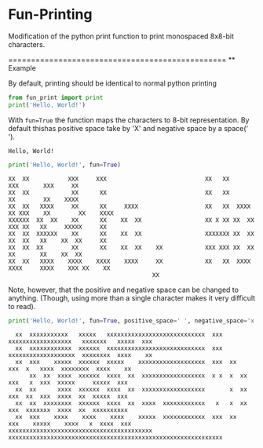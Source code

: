 # Fun-Printing
Modification of the python print function to print monospaced 8x8-bit characters.

================================================
** Example

By default, printing should be identical to normal python printing
``` python
from fun_print import print
print('Hello, World!')
```
With `fun=True` the function maps the characters to 8-bit representation.
By default thishas positive space take by 'X' and negative space by a
space(' ').
```
Hello, World!
```
``` python
print('Hello, World!', fun=True)
```
```
XX  XX           XXX     XXX                            XX   XX                  XXX       XXX     XX   
XX  XX            XX      XX                            XX   XX                   XX        XX    XXXX  
XX  XX   XXXX     XX      XX     XXXX                   XX   XX  XXXX   XX XXX    XX        XX    XXXX  
XXXXXX  XX  XX    XX      XX    XX  XX                  XX X XX XX  XX   XXX XX   XX     XXXXX     XX   
XX  XX  XXXXXX    XX      XX    XX  XX                  XXXXXXX XX  XX   XX  XX   XX    XX  XX     XX   
XX  XX  XX        XX      XX    XX  XX    XX            XXX XXX XX  XX   XX       XX    XX  XX          
XX  XX   XXXX    XXXX    XXXX    XXXX     XX            XX   XX  XXXX   XXXX     XXXX    XXX XX    XX   
                                         XX                                                             
```
Note, however, that the positive and negative space can be changed to
anything. (Though, using more than a single character makes it very
difficult to read).
``` python
print('Hello, World!', fun=True, positive_space=' ', negative_space='x')
```
```
  xx  xxxxxxxxxxx   xxxxx   xxxxxxxxxxxxxxxxxxxxxxxxxxxx  xxx  xxxxxxxxxxxxxxxxxx   xxxxxxx   xxxxx  xxx
  xx  xxxxxxxxxxxx  xxxxxx  xxxxxxxxxxxxxxxxxxxxxxxxxxxx  xxx  xxxxxxxxxxxxxxxxxxx  xxxxxxxx  xxxx    xx
  xx  xxx    xxxxx  xxxxxx  xxxxx    xxxxxxxxxxxxxxxxxxx  xxx  xx    xxx  x   xxxx  xxxxxxxx  xxxx    xx
      xx  xx  xxxx  xxxxxx  xxxx  xx  xxxxxxxxxxxxxxxxxx  x x  x  xx  xxx   x  xxx  xxxxx     xxxxx  xxx
  xx  xx      xxxx  xxxxxx  xxxx  xx  xxxxxxxxxxxxxxxxxx       x  xx  xxx  xx  xxx  xxxx  xx  xxxxx  xxx
  xx  xx  xxxxxxxx  xxxxxx  xxxx  xx  xxxx  xxxxxxxxxxxx   x   x  xx  xxx  xxxxxxx  xxxx  xx  xxxxxxxxxx
  xx  xxx    xxxx    xxxx    xxxx    xxxxx  xxxxxxxxxxxx  xxx  xx    xxx    xxxxx    xxxx   x  xxxx  xxx
xxxxxxxxxxxxxxxxxxxxxxxxxxxxxxxxxxxxxxxxx  xxxxxxxxxxxxxxxxxxxxxxxxxxxxxxxxxxxxxxxxxxxxxxxxxxxxxxxxxxxxx
```
